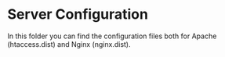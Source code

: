 # Server Configuration 

In this folder you can find the configuration files both for Apache (htaccess.dist) and Nginx (nginx.dist).
